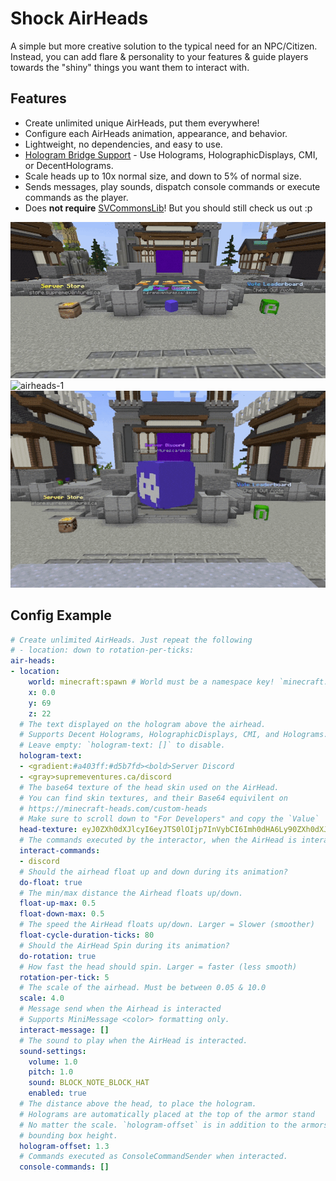 # Shock AirHeads
A simple but more creative solution to the typical need for an NPC/Citizen. Instead, you can add flare & personality to your features & guide players towards the "shiny" things you want them to interact with.

## Features
- Create unlimited unique AirHeads, put them everywhere!
- Configure each AirHeads animation, appearance, and behavior.
- Lightweight, no dependencies, and easy to use.
- [Hologram Bridge Support](https://github.com/Chubbyduck1/HologramBridge) - Use Holograms, HolographicDisplays, CMI, or DecentHolograms.
- Scale heads up to 10x normal size, and down to 5% of normal size.
- Sends messages, play sounds, dispatch console commands or execute commands as the player.
- Does __not require__ [SVCommonsLib](https://supremeventures.ca/discord)! But you should still check us out :p

![airheads](https://github.com/Savag3life/ShockAirHeads/blob/main/assets/animation.gif)
![airheads-1](https://github.com/Savag3life/ShockAirHeads/blob/main/assets/interact.gif)
![airheads-2](https://github.com/Savag3life/ShockAirHeads/blob/main/assets/scale.gif)

## Config Example
```yml
# Create unlimited AirHeads. Just repeat the following
# - location: down to rotation-per-ticks:
air-heads:
- location:
    world: minecraft:spawn # World must be a namespace key! `minecraft:<world-name>`
    x: 0.0
    y: 69
    z: 22
  # The text displayed on the hologram above the airhead.
  # Supports Decent Holograms, HolographicDisplays, CMI, and Holograms.
  # Leave empty: `hologram-text: []` to disable.
  hologram-text:
  - <gradient:#a403ff:#d5b7fd><bold>Server Discord
  - <gray>supremeventures.ca/discord
  # The base64 texture of the head skin used on the AirHead.
  # You can find skin textures, and their Base64 equivilent on 
  # https://minecraft-heads.com/custom-heads
  # Make sure to scroll down to "For Developers" and copy the `Value`
  head-texture: eyJ0ZXh0dXJlcyI6eyJTS0lOIjp7InVybCI6Imh0dHA6Ly90ZXh0dXJlcy5taW5lY3JhZnQubmV0L3RleHR1cmUvNzM5ZWU3MTU0OTc5YjNmODc3MzVhMWM4YWMwODc4MTRiNzkyOGQwNTc2YTI2OTViYTAxZWQ2MTYzMTk0MjA0NSJ9fX0=
  # The commands executed by the interactor, when the AirHead is interacted.
  interact-commands:
  - discord
  # Should the airhead float up and down during its animation?
  do-float: true
  # The min/max distance the Airhead floats up/down.
  float-up-max: 0.5
  float-down-max: 0.5
  # The speed the AirHead floats up/down. Larger = Slower (smoother)
  float-cycle-duration-ticks: 80
  # Should the AirHead Spin during its animation?
  do-rotation: true
  # How fast the head should spin. Larger = faster (less smooth)
  rotation-per-tick: 5
  # The scale of the airhead. Must be between 0.05 & 10.0
  scale: 4.0
  # Message send when the Airhead is interacted
  # Supports MiniMessage <color> formatting only.
  interact-message: []
  # The sound to play when the AirHead is interacted.
  sound-settings:
    volume: 1.0
    pitch: 1.0
    sound: BLOCK_NOTE_BLOCK_HAT
    enabled: true
  # The distance above the head, to place the hologram.
  # Holograms are automatically placed at the top of the armor stand
  # No matter the scale. `hologram-offset` is in addition to the armorstand 
  # bounding box height. 
  hologram-offset: 1.3
  # Commands executed as ConsoleCommandSender when interacted.
  console-commands: []
```
